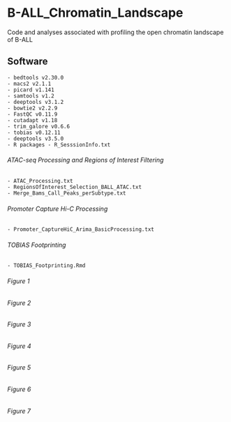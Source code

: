 # B-ALL_Chromatin_Landscape
Code and analyses associated with profiling the open chromatin landscape of B-ALL

## Software 

    - bedtools v2.30.0
    - macs2 v2.1.1
    - picard v1.141
    - samtools v1.2
    - deeptools v3.1.2
    - bowtie2 v2.2.9
    - FastQC v0.11.9
    - cutadapt v1.18
    - trim_galore v0.6.6
    - tobias v0.12.11
    - deeptools v3.5.0
    - R packages - R_SesssionInfo.txt
    
    
###### ATAC-seq Processing and Regions of Interest Filtering
    - ATAC_Processing.txt
    - RegionsOfInterest_Selection_BALL_ATAC.txt
    - Merge_Bams_Call_Peaks_perSubtype.txt
###### Promoter Capture Hi-C Processing
    - Promoter_CaptureHiC_Arima_BasicProcessing.txt
###### TOBIAS Footprinting
    - TOBIAS_Footprinting.Rmd

###### Figure 1
###### Figure 2
###### Figure 3
###### Figure 4
###### Figure 5
###### Figure 6
###### Figure 7



